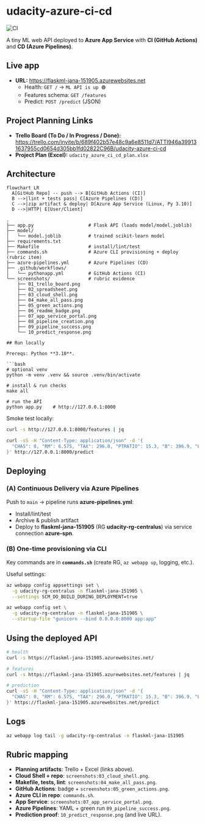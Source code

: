 # udacity-azure-ci-cd

![CI](https://github.com/JanaAlharbi3/udacity-azure-ci-cd/actions/workflows/pythonapp.yml/badge.svg)

A tiny ML web API deployed to **Azure App Service** with **CI (GitHub Actions)** and **CD (Azure Pipelines)**.

## Live app

- **URL:** https://flaskml-jana-151905.azurewebsites.net  
  - Health: `GET /` → `ML API is up 🟢`  
  - Features schema: `GET /features`  
  - Predict: `POST /predict` (JSON)

## Project Planning Links

- **Trello Board (To Do / In Progress / Done):**  
  https://trello.com/invite/b/689f402b57e48c9a6e8511d7/ATTI946a399131637955cd0654d305bb1fd02822C96B/udacity-azure-ci-cd
- **Project Plan (Excel):** `udacity_azure_ci_cd_plan.xlsx`

## Architecture

```mermaid
flowchart LR
  A[GitHub Repo] -- push --> B[GitHub Actions (CI)]
  B -->|lint + tests pass| C[Azure Pipelines (CD)]
  C -->|zip artifact & deploy| D[Azure App Service (Linux, Py 3.10)]
  D -->|HTTP| E[User/Client]

.
├── app.py                    # Flask API (loads model/model.joblib)
├── model/
│   └── model.joblib          # trained scikit-learn model
├── requirements.txt
├── Makefile                  # install/lint/test
├── commands.sh               # Azure CLI provisioning + deploy (rubric item)
├── azure-pipelines.yml       # Azure Pipelines (CD)
├── .github/workflows/
│   └── pythonapp.yml         # GitHub Actions (CI)
└── screenshots/              # rubric evidence
    ├── 01_trello_board.png
    ├── 02_spreadsheet.png
    ├── 03_cloud_shell.png
    ├── 04_make_all_pass.png
    ├── 05_green_actions.png
    ├── 06_readme_badge.png
    ├── 07_app_service_portal.png
    ├── 08_pipeline_creation.png
    ├── 09_pipeline_success.png
    └── 10_predict_response.png

## Run locally

Prereqs: Python **3.10**.

```bash
# optional venv
python -m venv .venv && source .venv/bin/activate

# install & run checks
make all

# run the API
python app.py    # http://127.0.0.1:8000
```

Smoke test locally:

```bash
curl -s http://127.0.0.1:8000/features | jq

curl -sS -H "Content-Type: application/json" -d '{
  "CHAS": 0, "RM": 6.575, "TAX": 296.0, "PTRATIO": 15.3, "B": 396.9, "LSTAT": 4.98
}' http://127.0.0.1:8000/predict
```

## Deploying

### (A) Continuous Delivery via Azure Pipelines
Push to `main` → pipeline runs **azure-pipelines.yml**:
- Install/lint/test
- Archive & publish artifact
- Deploy to **flaskml-jana-151905** (RG **udacity-rg-centralus**) via service connection **azure-spn**.

### (B) One-time provisioning via CLI
Key commands are in **`commands.sh`** (create RG, `az webapp up`, logging, etc.).

Useful settings:

```bash
az webapp config appsettings set \
  -g udacity-rg-centralus -n flaskml-jana-151905 \
  --settings SCM_DO_BUILD_DURING_DEPLOYMENT=true

az webapp config set \
  -g udacity-rg-centralus -n flaskml-jana-151905 \
  --startup-file "gunicorn --bind 0.0.0.0:8000 app:app"
```

## Using the deployed API

```bash
# health
curl -s https://flaskml-jana-151905.azurewebsites.net/

# features
curl -s https://flaskml-jana-151905.azurewebsites.net/features | jq

# prediction
curl -sS -H "Content-Type: application/json" -d '{
  "CHAS": 0, "RM": 6.575, "TAX": 296.0, "PTRATIO": 15.3, "B": 396.9, "LSTAT": 4.98
}' https://flaskml-jana-151905.azurewebsites.net/predict
```

## Logs

```bash
az webapp log tail -g udacity-rg-centralus -n flaskml-jana-151905
```

## Rubric mapping

- **Planning artifacts**: Trello + Excel (links above).  
- **Cloud Shell + repo**: `screenshots:03_cloud_shell.png`.  
- **Makefile, tests, lint**: `screenshots:04_make_all_pass.png`.  
- **GitHub Actions**: badge + `screenshots:05_green_actions.png`.  
- **Azure CLI in repo**: `commands.sh`.  
- **App Service**: `screenshots:07_app_service_portal.png`.  
- **Azure Pipelines**: YAML + green run `09_pipeline_success.png`.  
- **Prediction proof**: `10_predict_response.png` (and live URL).
